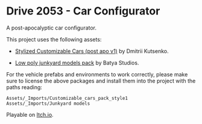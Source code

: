 # Drive 2053 - Car Configurator

A post-apocalyptic car configurator.

This project uses the following assets:

* [Stylized Customizable Cars (post apo v1)](https://assetstore.unity.com/packages/3d/vehicles/land/stylized-customizable-cars-post-apo-v1-130909) by Dmitrii Kutsenko.

* [Low poly junkyard models pack](https://assetstore.unity.com/packages/3d/props/low-poly-junkyard-models-pack-97213) by Batya Studios.

For the vehicle prefabs and environments to work correctly, please make sure to license the above packages and install them into the project with the paths reading:

`Assets/_Imports/Customizable_cars_pack_style1`  
`Assets/_Imports/Junkyard models`

Playable on [Itch.io](https://stevepdp.itch.io/drive-2053).
